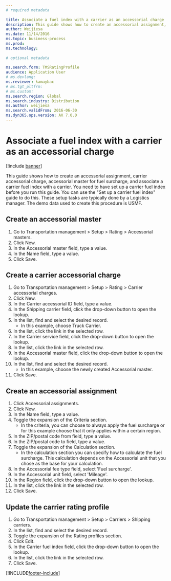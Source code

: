 ```yaml
--- 
# required metadata 
 
title: Associate a fuel index with a carrier as an accessorial charge
description: This guide shows how to create an accessorial assignment, carrier accessorial charge, accessorial master for fuel surcharge, and associate a carrier fuel index with a carrier. 
author: Weijiesa
ms.date: 11/14/2016
ms.topic: business-process 
ms.prod:  
ms.technology:  
 
# optional metadata 
 
ms.search.form: TMSRatingProfile
audience: Application User 
# ms.devlang:  
ms.reviewer: kamaybac
# ms.tgt_pltfrm:  
# ms.custom:  
ms.search.region: Global
ms.search.industry: Distribution
ms.author: weijiesa
ms.search.validFrom: 2016-06-30 
ms.dyn365.ops.version: AX 7.0.0 
---
```

# Associate a fuel index with a carrier as an accessorial charge

[!include [banner](../../includes/banner.md)]

This guide shows how to create an accessorial assignment, carrier accessorial charge, accessorial master for fuel surcharge, and associate a carrier fuel index with a carrier. You need to have set up a carrier fuel index before you run this guide. You can use the "Set up a carrier fuel index" guide to do this. These setup tasks are typically done by a Logistics manager. The demo data used to create this procedure is USMF.


## Create an accessorial master
1. Go to Transportation management > Setup > Rating > Accessorial masters.
2. Click New.
3. In the Accessorial master field, type a value.
4. In the Name field, type a value.
5. Click Save.

## Create a carrier accessorial charge
1. Go to Transportation management > Setup > Rating > Carrier accessorial charges.
2. Click New.
3. In the Carrier accessorial ID field, type a value.
4. In the Shipping carrier field, click the drop-down button to open the lookup.
5. In the list, find and select the desired record.
    * In this example, choose Truck Carrier.  
6. In the list, click the link in the selected row.
7. In the Carrier service field, click the drop-down button to open the lookup.
8. In the list, click the link in the selected row.
9. In the Accessorial master field, click the drop-down button to open the lookup.
10. In the list, find and select the desired record.
    * In this example, choose the newly created Accessorial master.  
11. Click Save.

## Create an accessorial assignment
1. Click Accessorial assignments.
2. Click New.
3. In the Name field, type a value.
4. Toggle the expansion of the Criteria section.
    * In the criteria, you can choose to always apply the fuel surcharge or for this example choose that it only applies within a certain region.  
5. In the ZIP/postal code from field, type a value.
6. In the ZIP/postal code to field, type a value.
7. Toggle the expansion of the Calculation section.
    * In the calculation section you can specify how to calculate the fuel surcharge. This calculation depends on the Accessorial unit that you chose as the base for your calculation.  
8. In the Accessorial fee type field, select 'Fuel surcharge'.
9. In the Accessorial unit field, select 'Mileage'.
10. In the Region field, click the drop-down button to open the lookup.
11. In the list, click the link in the selected row.
12. Click Save.

## Update the carrier rating profile
1. Go to Transportation management > Setup > Carriers > Shipping carriers.
2. In the list, find and select the desired record.
3. Toggle the expansion of the Rating profiles section.
4. Click Edit.
5. In the Carrier fuel index field, click the drop-down button to open the lookup.
6. In the list, click the link in the selected row.
7. Click Save.



[!INCLUDE[footer-include](../../../includes/footer-banner.md)]